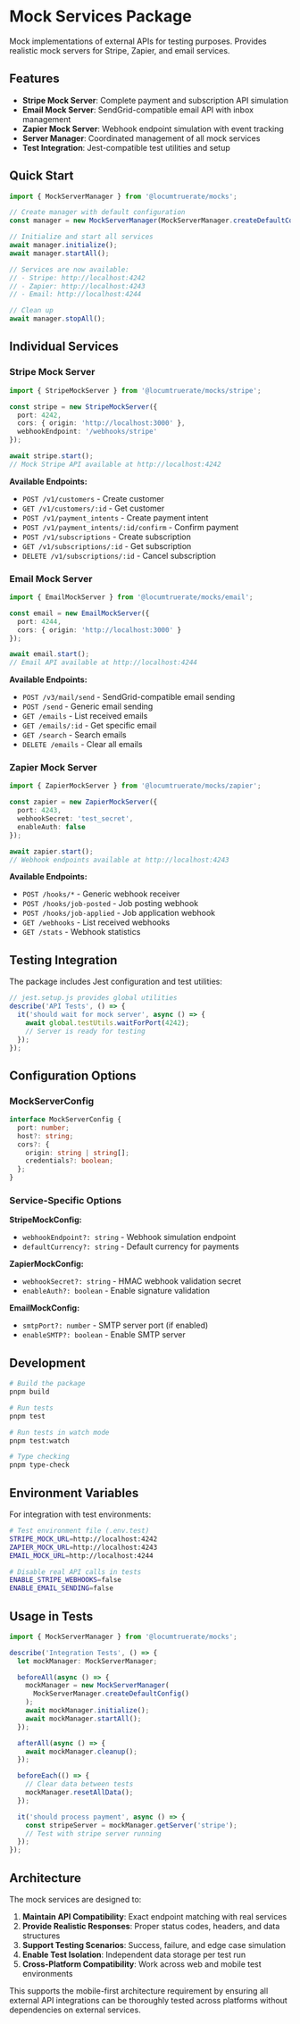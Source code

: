 # Mock Services Package

Mock implementations of external APIs for testing purposes. Provides realistic mock servers for Stripe, Zapier, and email services.

## Features

- **Stripe Mock Server**: Complete payment and subscription API simulation
- **Email Mock Server**: SendGrid-compatible email API with inbox management
- **Zapier Mock Server**: Webhook endpoint simulation with event tracking
- **Server Manager**: Coordinated management of all mock services
- **Test Integration**: Jest-compatible test utilities and setup

## Quick Start

```typescript
import { MockServerManager } from '@locumtruerate/mocks';

// Create manager with default configuration
const manager = new MockServerManager(MockServerManager.createDefaultConfig());

// Initialize and start all services
await manager.initialize();
await manager.startAll();

// Services are now available:
// - Stripe: http://localhost:4242
// - Zapier: http://localhost:4243  
// - Email: http://localhost:4244

// Clean up
await manager.stopAll();
```

## Individual Services

### Stripe Mock Server

```typescript
import { StripeMockServer } from '@locumtruerate/mocks/stripe';

const stripe = new StripeMockServer({
  port: 4242,
  cors: { origin: 'http://localhost:3000' },
  webhookEndpoint: '/webhooks/stripe'
});

await stripe.start();
// Mock Stripe API available at http://localhost:4242
```

**Available Endpoints:**
- `POST /v1/customers` - Create customer
- `GET /v1/customers/:id` - Get customer
- `POST /v1/payment_intents` - Create payment intent
- `POST /v1/payment_intents/:id/confirm` - Confirm payment
- `POST /v1/subscriptions` - Create subscription
- `GET /v1/subscriptions/:id` - Get subscription
- `DELETE /v1/subscriptions/:id` - Cancel subscription

### Email Mock Server

```typescript
import { EmailMockServer } from '@locumtruerate/mocks/email';

const email = new EmailMockServer({
  port: 4244,
  cors: { origin: 'http://localhost:3000' }
});

await email.start();
// Email API available at http://localhost:4244
```

**Available Endpoints:**
- `POST /v3/mail/send` - SendGrid-compatible email sending
- `POST /send` - Generic email sending
- `GET /emails` - List received emails
- `GET /emails/:id` - Get specific email
- `GET /search` - Search emails
- `DELETE /emails` - Clear all emails

### Zapier Mock Server

```typescript
import { ZapierMockServer } from '@locumtruerate/mocks/zapier';

const zapier = new ZapierMockServer({
  port: 4243,
  webhookSecret: 'test_secret',
  enableAuth: false
});

await zapier.start();
// Webhook endpoints available at http://localhost:4243
```

**Available Endpoints:**
- `POST /hooks/*` - Generic webhook receiver
- `POST /hooks/job-posted` - Job posting webhook
- `POST /hooks/job-applied` - Job application webhook
- `GET /webhooks` - List received webhooks
- `GET /stats` - Webhook statistics

## Testing Integration

The package includes Jest configuration and test utilities:

```typescript
// jest.setup.js provides global utilities
describe('API Tests', () => {
  it('should wait for mock server', async () => {
    await global.testUtils.waitForPort(4242);
    // Server is ready for testing
  });
});
```

## Configuration Options

### MockServerConfig
```typescript
interface MockServerConfig {
  port: number;
  host?: string;
  cors?: {
    origin: string | string[];
    credentials?: boolean;
  };
}
```

### Service-Specific Options

**StripeMockConfig:**
- `webhookEndpoint?: string` - Webhook simulation endpoint
- `defaultCurrency?: string` - Default currency for payments

**ZapierMockConfig:**
- `webhookSecret?: string` - HMAC webhook validation secret
- `enableAuth?: boolean` - Enable signature validation

**EmailMockConfig:**
- `smtpPort?: number` - SMTP server port (if enabled)
- `enableSMTP?: boolean` - Enable SMTP server

## Development

```bash
# Build the package
pnpm build

# Run tests
pnpm test

# Run tests in watch mode
pnpm test:watch

# Type checking
pnpm type-check
```

## Environment Variables

For integration with test environments:

```bash
# Test environment file (.env.test)
STRIPE_MOCK_URL=http://localhost:4242
ZAPIER_MOCK_URL=http://localhost:4243
EMAIL_MOCK_URL=http://localhost:4244

# Disable real API calls in tests
ENABLE_STRIPE_WEBHOOKS=false
ENABLE_EMAIL_SENDING=false
```

## Usage in Tests

```typescript
import { MockServerManager } from '@locumtruerate/mocks';

describe('Integration Tests', () => {
  let mockManager: MockServerManager;

  beforeAll(async () => {
    mockManager = new MockServerManager(
      MockServerManager.createDefaultConfig()
    );
    await mockManager.initialize();
    await mockManager.startAll();
  });

  afterAll(async () => {
    await mockManager.cleanup();
  });

  beforeEach(() => {
    // Clear data between tests
    mockManager.resetAllData();
  });

  it('should process payment', async () => {
    const stripeServer = mockManager.getServer('stripe');
    // Test with stripe server running
  });
});
```

## Architecture

The mock services are designed to:

1. **Maintain API Compatibility**: Exact endpoint matching with real services
2. **Provide Realistic Responses**: Proper status codes, headers, and data structures
3. **Support Testing Scenarios**: Success, failure, and edge case simulation
4. **Enable Test Isolation**: Independent data storage per test run
5. **Cross-Platform Compatibility**: Work across web and mobile test environments

This supports the mobile-first architecture requirement by ensuring all external API integrations can be thoroughly tested across platforms without dependencies on external services.